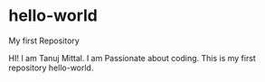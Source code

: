 # hello-world
My first Repository

HI! I am Tanuj Mittal. I am Passionate about coding.
This is my first repository hello-world.
